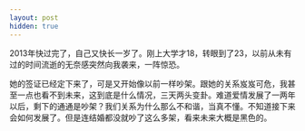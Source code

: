 ```yaml
---
layout: post
hidden: true
---
```


2013年快过完了，自己又快长一岁了。刚上大学才18，转眼到了23，以前从未有过的时间流逝的无奈感突然向我袭来，一阵惊恐。

她的签证已经定下来了，可是又开始像以前一样吵架。跟她的关系岌岌可危，我甚至一点也看不到未来，这到底是什么情况，三天两头变卦。难道爱情发展了一两年以后，剩下的通通是吵架？我们关系为什么那么不和谐，当真不懂。不知道接下来会如何发展了。但是连结婚都没就吵了这么多架，看来未来大概是黑色的。